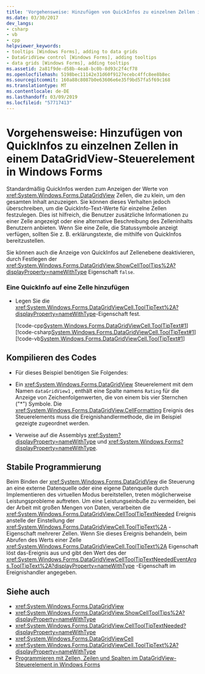 ```yaml
---
title: 'Vorgehensweise: Hinzufügen von QuickInfos zu einzelnen Zellen in einem DataGridView-Steuerelement in Windows Forms'
ms.date: 03/30/2017
dev_langs:
- csharp
- vb
- cpp
helpviewer_keywords:
- tooltips [Windows Forms], adding to data grids
- DataGridView control [Windows Forms], adding tooltips
- data grids [Windows Forms], adding tooltips
ms.assetid: 2a81f9de-d58b-4ea8-bc0b-8d93c2f4cf78
ms.openlocfilehash: 5198bec11142e31d60f9127ecebc4ffc8ee8b8ec
ms.sourcegitcommit: 160a88c8087b0e63606e6e35f9bd57fa5f69c168
ms.translationtype: MT
ms.contentlocale: de-DE
ms.lasthandoff: 03/09/2019
ms.locfileid: "57717413"
---
```

# <a name="how-to-add-tooltips-to-individual-cells-in-a-windows-forms-datagridview-control"></a>Vorgehensweise: Hinzufügen von QuickInfos zu einzelnen Zellen in einem DataGridView-Steuerelement in Windows Forms
Standardmäßig QuickInfos werden zum Anzeigen der Werte von <xref:System.Windows.Forms.DataGridView> Zellen, die zu klein, um den gesamten Inhalt anzuzeigen. Sie können dieses Verhalten jedoch überschreiben, um die QuickInfo-Text-Werte für einzelne Zellen festzulegen. Dies ist hilfreich, die Benutzer zusätzliche Informationen zu einer Zelle angezeigt oder eine alternative Beschreibung des Zelleninhalts Benutzern anbieten. Wenn Sie eine Zeile, die Statussymbole anzeigt verfügen, sollten Sie z. B. erklärungstexte, die mithilfe von QuickInfos bereitzustellen.  
  
 Sie können auch die Anzeige von QuickInfos auf Zellenebene deaktivieren, durch Festlegen der <xref:System.Windows.Forms.DataGridView.ShowCellToolTips%2A?displayProperty=nameWithType> Eigenschaft `false`.  
  
### <a name="to-add-a-tooltip-to-a-cell"></a>Eine QuickInfo auf eine Zelle hinzufügen  
  
-   Legen Sie die <xref:System.Windows.Forms.DataGridViewCell.ToolTipText%2A?displayProperty=nameWithType>-Eigenschaft fest.  
  
     [!code-cpp[System.Windows.Forms.DataGridViewCell.ToolTipText#1](~/samples/snippets/cpp/VS_Snippets_Winforms/System.Windows.Forms.DataGridViewCell.ToolTipText/cpp/datagridviewcell.tooltiptext.cpp#1)]
     [!code-csharp[System.Windows.Forms.DataGridViewCell.ToolTipText#1](~/samples/snippets/csharp/VS_Snippets_Winforms/System.Windows.Forms.DataGridViewCell.ToolTipText/CS/datagridviewcell.tooltiptext.cs#1)]
     [!code-vb[System.Windows.Forms.DataGridViewCell.ToolTipText#1](~/samples/snippets/visualbasic/VS_Snippets_Winforms/System.Windows.Forms.DataGridViewCell.ToolTipText/VB/datagridviewcell.tooltiptext.vb#1)]  
  
## <a name="compiling-the-code"></a>Kompilieren des Codes  
  
-   Für dieses Beispiel benötigen Sie Folgendes:  
  
-   Ein <xref:System.Windows.Forms.DataGridView> Steuerelement mit dem Namen `dataGridView1` , enthält eine Spalte namens `Rating` für die Anzeige von Zeichenfolgenwerten, die von einem bis vier Sternchen ("*") Symbole. Die <xref:System.Windows.Forms.DataGridView.CellFormatting> Ereignis des Steuerelements muss die Ereignishandlermethode, die im Beispiel gezeigte zugeordnet werden.  
  
-   Verweise auf die Assemblys <xref:System?displayProperty=nameWithType> und <xref:System.Windows.Forms?displayProperty=nameWithType>.  
  
## <a name="robust-programming"></a>Stabile Programmierung  
 Beim Binden der <xref:System.Windows.Forms.DataGridView> die Steuerung an eine externe Datenquelle oder eine eigene Datenquelle durch Implementieren des virtuellen Modus bereitstellen, treten möglicherweise Leistungsprobleme auftreten. Um eine Leistungseinbuße zu vermeiden, bei der Arbeit mit großen Mengen von Daten, verarbeiten die <xref:System.Windows.Forms.DataGridView.CellToolTipTextNeeded> Ereignis anstelle der Einstellung der <xref:System.Windows.Forms.DataGridViewCell.ToolTipText%2A> -Eigenschaft mehrerer Zellen. Wenn Sie dieses Ereignis behandeln, beim Abrufen des Werts einer Zelle <xref:System.Windows.Forms.DataGridViewCell.ToolTipText%2A> Eigenschaft löst das-Ereignis aus und gibt den Wert des der <xref:System.Windows.Forms.DataGridViewCellToolTipTextNeededEventArgs.ToolTipText%2A?displayProperty=nameWithType> -Eigenschaft im Ereignishandler angegeben.  
  
## <a name="see-also"></a>Siehe auch
- <xref:System.Windows.Forms.DataGridView>
- <xref:System.Windows.Forms.DataGridView.ShowCellToolTips%2A?displayProperty=nameWithType>
- <xref:System.Windows.Forms.DataGridView.CellToolTipTextNeeded?displayProperty=nameWithType>
- <xref:System.Windows.Forms.DataGridViewCell>
- <xref:System.Windows.Forms.DataGridViewCell.ToolTipText%2A?displayProperty=nameWithType>
- [Programmieren mit Zellen, Zeilen und Spalten im DataGridView-Steuerelement in Windows Forms](programming-with-cells-rows-and-columns-in-the-datagrid.md)
